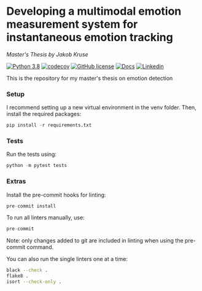 # Developing a multimodal emotion measurement system for instantaneous emotion tracking
*Master's Thesis by Jakob Kruse*

[![Python 3.8](https://img.shields.io/badge/Python-3.8-blue)](https://www.python.org/downloads/release/python-380/)
[![codecov](https://codecov.io/gh/jakobkruse1/thesis-emotion-detection/branch/main/graph/badge.svg?token=2PUCAJG0XA)](https://codecov.io/gh/jakobkruse1/thesis-emotion-detection)
[![GitHub license](https://badgen.net/github/license/jakobkruse1/thesis-emotion-detection)](https://github.com/jakobkruse1/thesis-emotion-detection/blob/main/LICENSE)
[![Docs](https://img.shields.io/badge/-Docs-green)](https://jakobkruse1.github.io/thesis-emotion-detection)
[![Linkedin](https://img.shields.io/badge/-LinkedIn-blue?style=flat&logo=linkedin)](https://www.linkedin.com/in/jakob-kruse-b7293a197/)

This is the repository for my master's thesis on emotion detection


### Setup
I recommend setting up a new virtual environment in the venv folder.
Then, install the required packages:
```python
pip install -r requirements.txt
```

### Tests
Run the tests using:
```python
python -m pytest tests
```

### Extras
Install the pre-commit hooks for linting:
```python
pre-commit install
```
To run all linters manually, use:
```python
pre-commit
```
Note: only changes added to git are included in linting when using the pre-commit command.

You can also run the single linters one at a time:
```bash
black --check .
flake8 .
isort --check-only .
```
